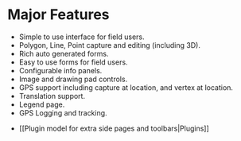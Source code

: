 # Major Features

- Simple to use interface for field users.
- Polygon, Line, Point capture and editing (including 3D).
- Rich auto generated forms.
- Easy to use forms for field users.
- Configurable info panels.
- Image and drawing pad controls.
- GPS support including capture at location, and vertex at location.
- Translation support.
- Legend page.
- GPS Logging and tracking.
* [[Plugin model for extra side pages and toolbars|Plugins]]
